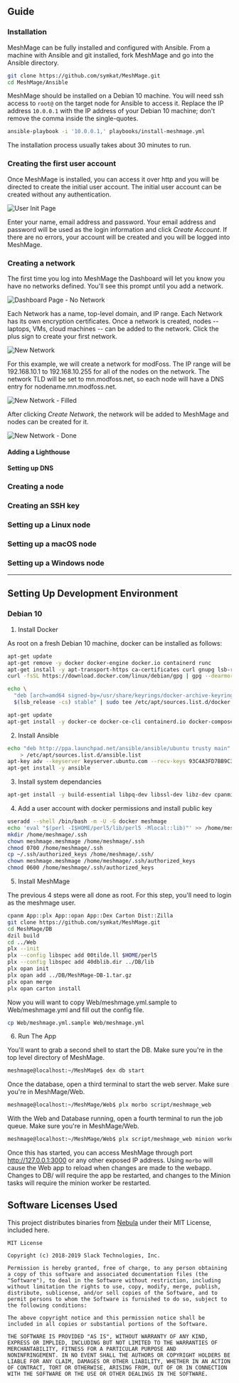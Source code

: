 ## Guide

### Installation

MeshMage can be fully installed and configured with Ansible.  From a machine with Ansible and git installed, fork MeshMage and go into the Ansible directory.

```bash
git clone https://github.com/symkat/MeshMage.git
cd MeshMage/Ansible
```

MeshMage should be installed on a Debian 10 machine.  You will need ssh access to `root@` on the target node for Ansible to access it.  Replace the IP address `10.0.0.1` with the IP address of your Debian 10 machine; don't remove the comma inside the single-quotes.

```bash
ansible-playbook -i '10.0.0.1,' playbooks/install-meshmage.yml
```

The installation process usually takes about 30 minutes to run.

### Creating the first user account

Once MeshMage is installed, you can access it over http and you will be directed to create the initial user account.  The initial user account can be created without any authentication.

![User Init Page](https://raw.githubusercontent.com/symkat/MeshMage/master/docs/assets/init_user.png)

Enter your name, email address and password.  Your email address and password will be used as the login information and click *Create Account*.  If there are no errors, your account will be created and you will be logged into MeshMage.

### Creating a network

The first time you log into MeshMage the Dashboard will let you know you have no networks defined.  You'll see this prompt until you add a network.

![Dashboard Page - No Network](https://raw.githubusercontent.com/symkat/MeshMage/master/docs/assets/init_dashboard.png)

Each Network has a name, top-level domain, and IP range.  Each Network has its own encryption certificates.  Once a network is created, nodes -- laptops, VMs, cloud machines --  can be added to the network.  Click the plus sign to create your first network.

![New Network](https://raw.githubusercontent.com/symkat/MeshMage/master/docs/assets/new_network.png)

For this example, we will create a network for modFoss.  The IP range will be 192.168.10.1 to 192.168.10.255 for all of the nodes on the network.  The network TLD will be set to mn.modfoss.net, so each node will have a DNS entry for nodename.mn.modfoss.net.

![New Network - Filled](https://raw.githubusercontent.com/symkat/MeshMage/master/docs/assets/new_network_filled.png)

After clicking *Create Network*, the network will be added to MeshMage and nodes can be created for it.

![New Network - Done](https://raw.githubusercontent.com/symkat/MeshMage/master/docs/assets/new_network_finish.png)

#### Adding a Lighthouse


#### Setting up DNS

### Creating a node

### Creating an SSH key

### Setting up a Linux node

### Setting up a macOS node

### Setting up a Windows node

---

## Setting Up Development Environment

### Debian 10

1. Install Docker

As root on a fresh Debian 10 machine, docker can be installed as follows:

```bash
apt-get update
apt-get remove -y docker docker-engine docker.io containerd runc
apt-get install -y apt-transport-https ca-certificates curl gnupg lsb-release
curl -fsSL https://download.docker.com/linux/debian/gpg | gpg --dearmor -o /usr/share/keyrings/docker-archive-keyring.gpg

echo \
  "deb [arch=amd64 signed-by=/usr/share/keyrings/docker-archive-keyring.gpg] https://download.docker.com/linux/debian \
  $(lsb_release -cs) stable" | sudo tee /etc/apt/sources.list.d/docker.list > /dev/null

apt-get update
apt-get install -y docker-ce docker-ce-cli containerd.io docker-compose
```

2. Install Ansible

```bash
echo "deb http://ppa.launchpad.net/ansible/ansible/ubuntu trusty main" \
    > /etc/apt/sources.list.d/ansible.list
apt-key adv --keyserver keyserver.ubuntu.com --recv-keys 93C4A3FD7BB9C367
apt-get install -y ansible
```


3. Install system dependancies

```bash
apt-get install -y build-essential libpq-dev libssl-dev libz-dev cpanminus liblocal-lib-perl
```


4. Add a user account with docker permissions and install public key

```bash
useradd --shell /bin/bash -m -U -G docker meshmage
echo 'eval "$(perl -I$HOME/perl5/lib/perl5 -Mlocal::lib)"' >> /home/meshmage/.bashrc
mkdir /home/meshmage/.ssh
chown meshmage.meshmage /home/meshmage/.ssh
chmod 0700 /home/meshmage/.ssh
cp ~/.ssh/authorized_keys /home/meshmage/.ssh/
chown meshmage.meshmage /home/meshmage/.ssh/authorized_keys
chmod 0600 /home/meshmage/.ssh/authorized_keys
```

5. Install MeshMage

The previous 4 steps were all done as root.  For this step, you'll need to login as the meshmage user.

```bash
cpanm App::plx App::opan App::Dex Carton Dist::Zilla
git clone https://github.com/symkat/MeshMage.git
cd MeshMage/DB
dzil build
cd ../Web
plx --init
plx --config libspec add 00tilde.ll $HOME/perl5
plx --config libspec add 40dblib.dir ../DB/lib
plx opan init
plx opan add ../DB/MeshMage-DB-1.tar.gz
plx opan merge
plx opan carton install
```

Now you will want to copy Web/meshmage.yml.sample to Web/meshmage.yml and fill out the config file.

```bash
cp Web/meshmage.yml.sample Web/meshmage.yml
```

6. Run The App

You'll want to grab a second shell to start the DB.  Make sure you're in the top level directory of MeshMage.

```bash
meshmage@localhost:~/MeshMage$ dex db start
```

Once the database, open a third terminal to start the web server.  Make sure you're in MeshMage/Web.

```bash
meshmage@localhost:~/MeshMage/Web$ plx morbo script/meshmage_web
```

With the Web and Database running, open a fourth terminal to run the job queue.  Make sure you're in MeshMage/Web.


```bash
meshmage@localhost:~/MeshMage/Web$ plx script/meshmage_web minion worker
```


Once this has started, you can access MeshMage through port http://127.0.0.1:3000 or any other exposed IP address.  Using `morbo` will cause the Web app to reload when changes are made to the webapp.  Changes to DB/ will require the app be restarted, and changes to the Minion tasks will require the minion worker be restarted.




## Software Licenses Used

This project distributes binaries from [Nebula](https://github.com/slackhq/nebula/) under their MIT License, included here.

```text
MIT License

Copyright (c) 2018-2019 Slack Technologies, Inc.

Permission is hereby granted, free of charge, to any person obtaining
a copy of this software and associated documentation files (the
"Software"), to deal in the Software without restriction, including
without limitation the rights to use, copy, modify, merge, publish,
distribute, sublicense, and/or sell copies of the Software, and to
permit persons to whom the Software is furnished to do so, subject to
the following conditions:

The above copyright notice and this permission notice shall be
included in all copies or substantial portions of the Software.

THE SOFTWARE IS PROVIDED "AS IS", WITHOUT WARRANTY OF ANY KIND,
EXPRESS OR IMPLIED, INCLUDING BUT NOT LIMITED TO THE WARRANTIES OF
MERCHANTABILITY, FITNESS FOR A PARTICULAR PURPOSE AND
NONINFRINGEMENT. IN NO EVENT SHALL THE AUTHORS OR COPYRIGHT HOLDERS BE
LIABLE FOR ANY CLAIM, DAMAGES OR OTHER LIABILITY, WHETHER IN AN ACTION
OF CONTRACT, TORT OR OTHERWISE, ARISING FROM, OUT OF OR IN CONNECTION
WITH THE SOFTWARE OR THE USE OR OTHER DEALINGS IN THE SOFTWARE.
```







